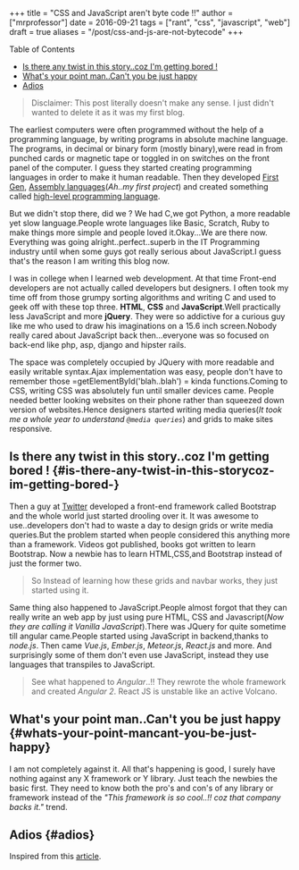 +++
title = "CSS and JavaScript aren't byte code !!"
author = ["mrprofessor"]
date = 2016-09-21
tags = ["rant", "css", "javascript", "web"]
draft = true
aliases = "/post/css-and-js-are-not-bytecode"
+++

<div class="ox-hugo-toc toc">
<div></div>

<div class="heading">Table of Contents</div>

- [Is there any twist in this story..coz I'm getting bored !](#is-there-any-twist-in-this-storycoz-im-getting-bored-)
- [What's your point man..Can't you be just happy](#whats-your-point-mancant-you-be-just-happy)
- [Adios](#adios)

</div>
<!--endtoc-->

> Disclaimer: This post literally doesn't make any sense. I just didn't wanted
> to delete it as it was my first blog.

The earliest computers were often programmed without the help of a
programming language, by writing programs in absolute machine language.
The programs, in decimal or binary form (mostly binary),were read in
from punched cards or magnetic tape or toggled in on switches on the
front panel of the computer. I guess they started creating programming
languages in order to make it human readable. Then they developed
[First
Gen](https://en.wikipedia.org/wiki/First-generation%5Fprogramming%5Flanguage),
[Assembly
languages](https://en.wikipedia.org/wiki/First-generation%5Fprogramming%5Flanguage)(_Ah..my first project_) and created something called
[
high-level programming language](https://en.wikipedia.org/wiki/High-level%5Fprogramming%5Flanguage).

But we didn't stop there, did we ? We had C,we got Python, a more
readable yet slow language.People wrote languages like Basic, Scratch,
Ruby to make things more simple and people loved it.Okay...We are there
now. Everything was going alright..perfect..superb in the IT Programming
industry until when some guys got really serious about JavaScript.I
guess that's the reason I am writing this blog now.

I was in college when I learned web development. At that time Front-end
developers are not actually called developers but designers. I often
took my time off from those grumpy sorting algorithms and writing C and
used to geek off with these top three. **HTML**, **CSS** and
**JavaScript**.Well practically less JavaScript and more **jQuery**. They
were so addictive for a curious guy like me who used to draw his
imaginations on a 15.6 inch screen.Nobody really cared about JavaScript
back then...everyone was so focused on back-end like php, asp, django and
hipster rails.

The space was completely occupied by JQuery with more readable and
easily writable syntax.Ajax implementation was easy, people don't have
to remember those =getElementById('blah..blah') = kinda functions.Coming
to CSS, writing CSS was absolutely fun until smaller devices came.
People needed better looking websites on their phone rather than
squeezed down version of websites.Hence designers started writing media
queries(_It took me a whole year to understand `@media queries`_) and
grids to make sites responsive.


## Is there any twist in this story..coz I'm getting bored ! {#is-there-any-twist-in-this-storycoz-im-getting-bored-}

Then a guy at [Twitter](https://twitter.com) developed a front-end
framework called Bootstrap and the whole world just started drooling
over it. It was awesome to use..developers don't had to waste a day to
design grids or write media queries.But the problem started when people
considered this anything more than a framework. Videos got published,
books got written to learn Bootstrap. Now a newbie has to learn
HTML,CSS,and Bootstrap instead of just the former two.

> So Instead of learning how these grids and navbar works, they just
> started using it.

Same thing also happened to JavaScript.People almost forgot that they
can really write an web app by just using pure HTML, CSS and
Javascript(_Now they are calling it Vanilla JavaScript_).There was
JQuery for quite sometime till angular came.People started using
JavaScript in backend,thanks to _node.js_. Then came _Vue.js_,
_Ember.js_, _Meteor.js_, _React.js_ and more. And surprisingly some of
them don't even use JavaScript, instead they use languages that
transpiles to JavaScript.

<!-- It's completely understandable when a lazy programmer(_Well all are lazy_) creates one such language so that he and his company don't have to write lengthy JavaScript all the time, why others are jumping there ditching the core language?? In countries like India,China people are following the same pattern where connectivity is not at it's best yet. -->

> See what happened to _Angular_..!! They rewrote the whole framework
> and created _Angular 2_. React JS is unstable like an active Volcano.


## What's your point man..Can't you be just happy {#whats-your-point-mancant-you-be-just-happy}

I am not completely against it. All that's happening is good, I surely
have nothing against any X framework or Y library. Just teach the
newbies the basic first. They need to know both the pro's and con's of
any library or framework instead of the _"This framework is so cool..!!
coz that company backs it."_ trend.


## Adios {#adios}

Inspired from this
[article](https://hackernoon.com/how-it-feels-to-learn-javascript-in-2016-d3a717dd577f/).
